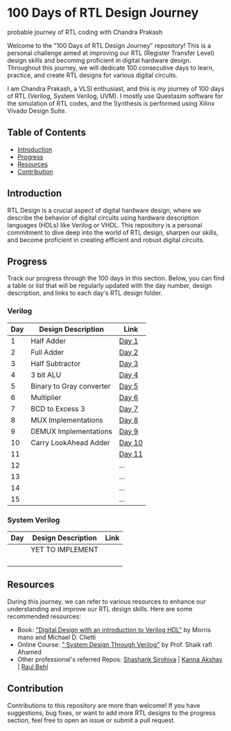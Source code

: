 # 100 Days of RTL Design Journey
probable journey of RTL coding with Chandra Prakash

Welcome to the "100 Days of RTL Design Journey" repository! This is a personal challenge aimed at improving our RTL (Register Transfer Level) design skills and becoming proficient in digital hardware design. Throughout this journey, we will dedicate 100 consecutive days to learn, practice, and create RTL designs for various digital circuits.

I am Chandra Prakash, a VLSI enthusiast, and this is my journey of 100 days of RTL (Verilog, System Verilog, UVM). 
I mostly use Questasim software for the simulation of RTL codes, and the Synthesis is performed using Xilinx Vivado Design Suite.

## Table of Contents

- [Introduction](#introduction)
- [Progress](#progress)
- [Resources](#resources)
- [Contribution](#contribution)

## Introduction

RTL Design is a crucial aspect of digital hardware design, where we describe the behavior of digital circuits using hardware description languages (HDLs) like Verilog or VHDL. This repository is a personal commitment to dive deep into the world of RTL design, sharpen our skills, and become proficient in creating efficient and robust digital circuits.


## Progress

Track our progress through the 100 days in this section. Below, you can find a table or list that will be regularly updated with the day number, design description, and links to each day's RTL design folder.

### Verilog
| Day | Design Description     | Link |
|----|-------------------------|------|
| 1  |Half Adder               | [Day 1](Day-1/) |
| 2  |Full Adder               | [Day 2](Day-2/) |
| 3  |Half Subtractor          | [Day 3](Day-3/) |
| 4  |3 bit ALU                | [Day 4](Day-4/) |
| 5  |Binary to Gray converter | [Day 5](Day-5/) |
| 6  |Multiplier               | [Day 6](Day-6/) |
| 7  |BCD to Excess 3          | [Day 7](Day-7/) |
| 8  |MUX Implementations      | [Day 8](Day-8/) |
| 9  |DEMUX Implementations    | [Day 9](Day-9/) |
| 10 |Carry LookAhead Adder    | [Day 10](Day-10/) |
| 11 |                      | [Day 11](Day-11/) |
| 12 |                      | ...  |
| 13 |                      | ...  |
| 14 |                      | ...  |
| 15 |                      | ...  |

### System Verilog
| Day      | Design Description | Link     |
|----------|--------------------|----------|
|          |  YET TO IMPLEMENT  |          |
|          |                    |          |
|          |                    |          |
|          |                    |          |
|          |                    |          |


## Resources

During this journey, we can refer to various resources to enhance our understanding and improve our RTL design skills. Here are some recommended resources:

- Book: ["Digital Design with an introduction to Verilog HDL"](https://www.portcity.edu.bd/files/636444791235373856_Digitallogicdesign.pdf) by Morris mano and Michael D. Clietti 
- Online Course: [" System Design Through Verilog"](https://onlinecourses.nptel.ac.in/noc23_ee88/preview) by Prof. Shaik rafi Ahamed 
- Other professional's referred Repos: [Shashank Sirohiya](https://github.com/ShashankSirohiya/100DaysOfRtl) | [Kanna Akshay](https://github.com/kanna-akshay/100-DAYS-OF-RTL) | [Raul Behl](https://github.com/raulbehl/100DaysOfRTL)
  
## Contribution

Contributions to this repository are more than welcome! If you have suggestions, bug fixes, or want to add more RTL designs to the progress section, feel free to open an issue or submit a pull request.
